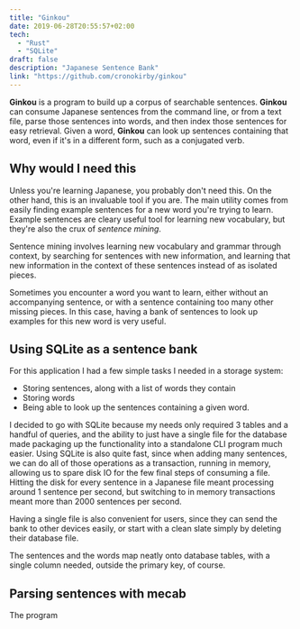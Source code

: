 ```yaml
---
title: "Ginkou"
date: 2019-06-28T20:55:57+02:00
tech:
  - "Rust"
  - "SQLite"
draft: false
description: "Japanese Sentence Bank"
link: "https://github.com/cronokirby/ginkou"
---
```


**Ginkou** is a program to build up a corpus of searchable sentences.
**Ginkou** can consume Japanese sentences from the command line, or from a text
file, parse those sentences into words, and then index those sentences for
easy retrieval. Given a word, **Ginkou** can look up sentences containing
that word, even if it's in a different form, such as a conjugated verb.
<!--more-->
## Why would I need this
Unless you're learning Japanese, you probably don't need this. On the other hand,
this is an invaluable tool if you are. The main utility comes from easily finding
example sentences for a new word you're trying to learn. Example sentences are cleary
useful tool for learning new vocabulary, but they're also the crux of *sentence mining*.

Sentence mining involves learning new vocabulary and grammar through context, by searching
for sentences with new information, and learning that new information in the context of these
sentences instead of as isolated pieces.

Sometimes you encounter a word you want to learn, either without an accompanying sentence, or with
a sentence containing too many other missing pieces. In this case, having a bank of sentences to look
up examples for this new word is very useful.

## Using SQLite as a sentence bank

For this application I had a few simple tasks I needed in a storage system:
- Storing sentences, along with a list of words they contain
- Storing words
- Being able to look up the sentences containing a given word.

I decided to go with SQLite because my needs only required 3 tables and a handful of queries,
and the ability to just have a single file for the database made packaging up the functionality
into a standalone CLI program much easier. Using SQLite is also quite fast, since when adding
many sentences, we can do all of those operations as a transaction, running in memory, allowing
us to spare disk IO for the few final steps of consuming a file. Hitting the disk for every sentence
in a Japanese file meant processing around 1 sentence per second, but switching to in memory transactions
meant more than 2000 sentences per second.

Having a single file is also convenient for users, since they can send the bank to other devices easily,
or start with a clean slate simply by deleting their database file.

The sentences and the words map neatly onto database tables, with a single column needed, outside the
primary key, of course.


## Parsing sentences with mecab
The program 